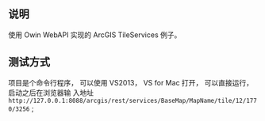 ## 说明

使用 Owin WebAPI 实现的 ArcGIS TileServices 例子。

## 测试方式

项目是个命令行程序， 可以使用 VS2013， VS for Mac 打开， 可以直接运行， 启动之后在浏览器输
入地址 `http://127.0.0.1:8088/arcgis/rest/services/BaseMap/MapName/tile/12/1770/3256` ;

